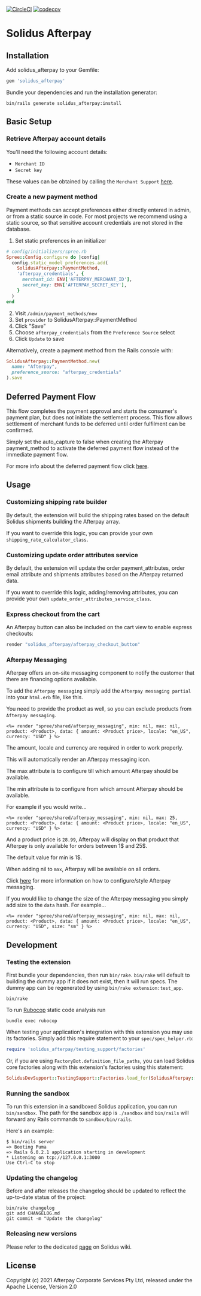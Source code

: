 [![CircleCI](https://circleci.com/gh/nebulab/solidus_afterpay.svg?style=shield)](https://circleci.com/gh/nebulab/solidus_afterpay)
[![codecov](https://codecov.io/gh/nebulab/solidus_afterpay/branch/main/graph/badge.svg)](https://codecov.io/gh/solidusio/solidus_afterpay)
# Solidus Afterpay

<!-- Explain what your extension does. -->

## Installation

Add solidus_afterpay to your Gemfile:

```ruby
gem 'solidus_afterpay'
```

Bundle your dependencies and run the installation generator:

```shell
bin/rails generate solidus_afterpay:install
```

## Basic Setup

### Retrieve Afterpay account details

You'll need the following account details:

- `Merchant ID`
- `Secret key`

These values can be obtained by calling the `Merchant Support` [here](https://developers.afterpay.com/afterpay-online/docs/merchant-support).

### Create a new payment method

Payment methods can accept preferences either directly entered in admin, or from a static source in code. For most projects we recommend using a static source, so that sensitive account credentials are not stored in the database.

1. Set static preferences in an initializer

```ruby
# config/initializers/spree.rb
Spree::Config.configure do |config|
  config.static_model_preferences.add(
    SolidusAfterpay::PaymentMethod,
    'afterpay_credentials', {
      merchant_id: ENV['AFTERPAY_MERCHANT_ID'],
      secret_key: ENV['AFTERPAY_SECRET_KEY'],
    }
  )
end
```

2. Visit `/admin/payment_methods/new`
3. Set `provider` to SolidusAfterpay::PaymentMethod
4. Click "Save"
5. Choose `afterpay_credentials` from the `Preference Source` select
6. Click `Update` to save

Alternatively, create a payment method from the Rails console with:

```ruby
SolidusAfterpay::PaymentMethod.new(
  name: "Afterpay",
  preference_source: "afterpay_credentials"
).save
```

## Deferred Payment Flow

This flow completes the payment approval and starts the consumer's payment plan, but does not initiate the settlement process. This flow allows settlement of merchant funds to be deferred until order fulfilment can be confirmed.

Simply set the auto_capture to false when creating the Afterpay payment_method to activate the deferred payment flow instead of the immediate payment flow.

For more info about the deferred payment flow click [here](https://developers.afterpay.com/afterpay-online/reference#deferred-payment-flow).

## Usage

### Customizing shipping rate builder

By default, the extension will build the shipping rates based on the default Solidus shipments building the Afterpay array.

If you want to override this logic, you can provide your own `shipping_rate_calculator_class`.

### Customizing update order attributes service

By default, the extension will update the order payment_attributes, order email attribute and shipments attributes based on the Afterpay returned data.

If you want to override this logic, adding/removing attributes, you can provide your own `update_order_attributes_service_class`.

### Express checkout from the cart

An Afterpay button can also be included on the cart view to enable express checkouts:

```ruby
render "solidus_afterpay/afterpay_checkout_button"
```

### Afterpay Messaging

Afterpay offers an on-site messaging component to notify the customer that there are financing options available.

To add the `Afterpay messaging` simply add the `Afterpay messaging partial` into your `html.erb` file, like this.

You need to provide the product as well, so you can exclude products from `Afterpay messaging`.

```erb
<%= render "spree/shared/afterpay_messaging", min: nil, max: nil, product: <Product>, data: { amount: <Product price>, locale: "en_US", currency: "USD" } %>
```

The amount, locale and currency are required in order to work properly.

This will automatically render an Afterpay messaging icon.

The max attribute is to configure till which amount Afterpay should be available.

The min attribute is to configure from which amount Afterpay should be available.

For example if you would write...

```erb
<%= render "spree/shared/afterpay_messaging", min: nil, max: 25, product: <Product>, data: { amount: <Product price>, locale: "en_US", currency: "USD" } %>
```

And a product price is `28.99`, Afterpay will display on that product that Afterpay is only available for orders between 1$ and 25$.

The default value for min is 1$.

When adding nil to `max`, Afterpay will be available on all orders.

Click [here](https://developers.afterpay.com/afterpay-online/docs/advanced-usage) for more information on how to configure/style Afterpay messaging.

If you would like to change the size of the Afterpay messaging you simply add size to the `data` hash. For example...

```erb
<%= render "spree/shared/afterpay_messaging", min: nil, max: nil, product: <Product>, data: { amount: <Product price>, locale: "en_US", currency: "USD", size: "sm" } %>
```

## Development

### Testing the extension

First bundle your dependencies, then run `bin/rake`. `bin/rake` will default to building the dummy
app if it does not exist, then it will run specs. The dummy app can be regenerated by using
`bin/rake extension:test_app`.

```shell
bin/rake
```

To run [Rubocop](https://github.com/bbatsov/rubocop) static code analysis run

```shell
bundle exec rubocop
```

When testing your application's integration with this extension you may use its factories.
Simply add this require statement to your `spec/spec_helper.rb`:

```ruby
require 'solidus_afterpay/testing_support/factories'
```

Or, if you are using `FactoryBot.definition_file_paths`, you can load Solidus core
factories along with this extension's factories using this statement:

```ruby
SolidusDevSupport::TestingSupport::Factories.load_for(SolidusAfterpay::Engine)
```

### Running the sandbox

To run this extension in a sandboxed Solidus application, you can run `bin/sandbox`. The path for
the sandbox app is `./sandbox` and `bin/rails` will forward any Rails commands to
`sandbox/bin/rails`.

Here's an example:

```
$ bin/rails server
=> Booting Puma
=> Rails 6.0.2.1 application starting in development
* Listening on tcp://127.0.0.1:3000
Use Ctrl-C to stop
```

### Updating the changelog

Before and after releases the changelog should be updated to reflect the up-to-date status of
the project:

```shell
bin/rake changelog
git add CHANGELOG.md
git commit -m "Update the changelog"
```

### Releasing new versions

Please refer to the dedicated [page](https://github.com/solidusio/solidus/wiki/How-to-release-extensions) on Solidus wiki.

## License

Copyright (c) 2021 Afterpay Corporate Services Pty Ltd, released under the Apache License, Version 2.0
